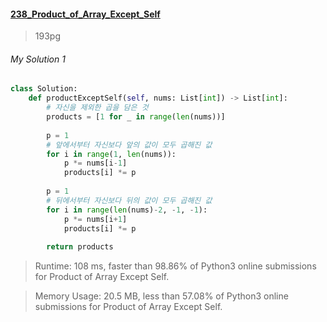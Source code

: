 #### [238_Product_of_Array_Except_Self](https://leetcode.com/problems/product-of-array-except-self/)
> 193pg


###### My Solution 1

```python
class Solution:
    def productExceptSelf(self, nums: List[int]) -> List[int]:
        # 자신을 제외한 곱을 담은 것
        products = [1 for _ in range(len(nums))]
        
        p = 1
        # 앞에서부터 자신보다 앞의 값이 모두 곱해진 값
        for i in range(1, len(nums)):
            p *= nums[i-1]
            products[i] *= p
            
        p = 1
        # 뒤에서부터 자신보다 뒤의 값이 모두 곱해진 값
        for i in range(len(nums)-2, -1, -1):
            p *= nums[i+1]
            products[i] *= p
            
        return products
```

> Runtime: 108 ms, faster than 98.86% of Python3 online submissions for Product of Array Except Self.

> Memory Usage: 20.5 MB, less than 57.08% of Python3 online submissions for Product of Array Except Self.
